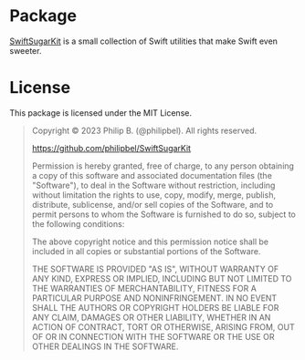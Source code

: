 [//]: # "README.md"
[//]: # "This file is part of SwiftSugarKit."
[//]: # "Copyright © 2023 Philip B. (@philipbel). All rights reserved."
[//]: # "https://github.com/philipbel/SwiftSugarKit"

# Package

[SwiftSugarKit](https://github.com/philipbel/SwiftSugarKit) is a small
collection of Swift utilities that make Swift even sweeter.


# License

This package is licensed under the MIT License.

> Copyright © 2023 Philip B. (@philipbel). All rights reserved.
>
> https://github.com/philipbel/SwiftSugarKit
>
> Permission is hereby granted, free of charge, to any person obtaining a
copy of this software and associated documentation files (the "Software"),
to deal in the Software without restriction, including without limitation
the rights to use, copy, modify, merge, publish, distribute, sublicense,
and/or sell copies of the Software, and to permit persons to whom the
Software is furnished to do so, subject to the following conditions:
>
> The above copyright notice and this permission notice shall be included in
all copies or substantial portions of the Software.
>
> THE SOFTWARE IS PROVIDED "AS IS", WITHOUT WARRANTY OF ANY KIND, EXPRESS OR
IMPLIED, INCLUDING BUT NOT LIMITED TO THE WARRANTIES OF MERCHANTABILITY,
FITNESS FOR A PARTICULAR PURPOSE AND NONINFRINGEMENT. IN NO EVENT SHALL
THE AUTHORS OR COPYRIGHT HOLDERS BE LIABLE FOR ANY CLAIM, DAMAGES OR OTHER
LIABILITY, WHETHER IN AN ACTION OF CONTRACT, TORT OR OTHERWISE, ARISING
FROM, OUT OF OR IN CONNECTION WITH THE SOFTWARE OR THE USE OR OTHER
DEALINGS IN THE SOFTWARE.
